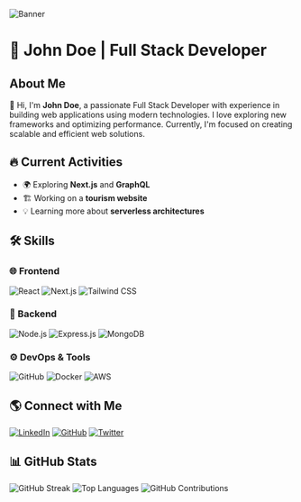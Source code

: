 ![Banner]([https://i.ibb.co/qFRSQnsT/Nazim-uddin.png])

# 🚀 John Doe | Full Stack Developer

## About Me
👋 Hi, I'm **John Doe**, a passionate Full Stack Developer with experience in building web applications using modern technologies. I love exploring new frameworks and optimizing performance. Currently, I'm focused on creating scalable and efficient web solutions.

## 🔥 Current Activities
- 🌍 Exploring **Next.js** and **GraphQL**
- 🏗️ Working on a **tourism website**
- 💡 Learning more about **serverless architectures**

## 🛠️ Skills

### 🌐 Frontend
![React](https://img.shields.io/badge/-React-61DAFB?style=for-the-badge&logo=react&logoColor=white)
![Next.js](https://img.shields.io/badge/-Next.js-000000?style=for-the-badge&logo=next.js&logoColor=white)
![Tailwind CSS](https://img.shields.io/badge/-TailwindCSS-38B2AC?style=for-the-badge&logo=tailwind-css&logoColor=white)

### 🔧 Backend
![Node.js](https://img.shields.io/badge/-Node.js-339933?style=for-the-badge&logo=node.js&logoColor=white)
![Express.js](https://img.shields.io/badge/-Express.js-000000?style=for-the-badge&logo=express&logoColor=white)
![MongoDB](https://img.shields.io/badge/-MongoDB-47A248?style=for-the-badge&logo=mongodb&logoColor=white)

### ⚙️ DevOps & Tools
![GitHub](https://img.shields.io/badge/-GitHub-181717?style=for-the-badge&logo=github&logoColor=white)
![Docker](https://img.shields.io/badge/-Docker-2496ED?style=for-the-badge&logo=docker&logoColor=white)
![AWS](https://img.shields.io/badge/-AWS-FF9900?style=for-the-badge&logo=amazon-aws&logoColor=white)

## 🌎 Connect with Me
[![LinkedIn](https://img.shields.io/badge/-LinkedIn-0077B5?style=for-the-badge&logo=linkedin&logoColor=white)](https://www.linkedin.com/in/johndoe/)
[![GitHub](https://img.shields.io/badge/-GitHub-181717?style=for-the-badge&logo=github&logoColor=white)](https://github.com/johndoe)
[![Twitter](https://img.shields.io/badge/-Twitter-1DA1F2?style=for-the-badge&logo=twitter&logoColor=white)](https://twitter.com/johndoe)

## 📊 GitHub Stats
![GitHub Streak](https://github-readme-streak-stats.herokuapp.com/?user=johndoe&theme=dark&hide_border=false)
![Top Languages](https://github-readme-stats.vercel.app/api/top-langs/?username=johndoe&layout=compact&theme=dark&hide_border=false)
![GitHub Contributions](https://github-readme-stats.vercel.app/api?username=johndoe&show_icons=true&theme=dark&hide_border=false)
